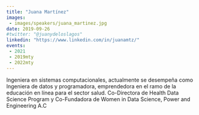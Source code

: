 ```yaml
---
title: "Juana Martínez"
images:
 - images/speakers/juana_martinez.jpg
date: 2019-09-26
#twitter: "@juanydeloslagos"
linkedin: "https://www.linkedin.com/in/juanamtz/"
events:
 - 2021
 - 2019mty
 - 2022mty 
---
```


Ingeniera en sistemas computacionales, actualmente se desempeña como Ingeniera de datos y programadora,  emprendedora en el ramo de la educación en línea para el sector salud.  Co-Directora de Health Data Science Program y Co-Fundadora de Women in Data Science, Power and Engineering A.C